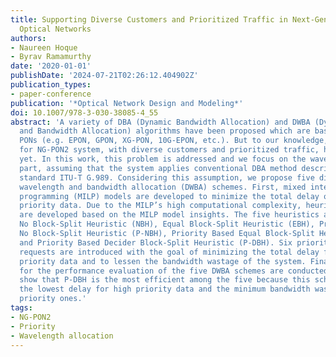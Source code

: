 ```yaml
---
title: Supporting Diverse Customers and Prioritized Traffic in Next-Generation Passive
  Optical Networks
authors:
- Naureen Hoque
- Byrav Ramamurthy
date: '2020-01-01'
publishDate: '2024-07-21T02:26:12.404902Z'
publication_types:
- paper-conference
publication: '*Optical Network Design and Modeling*'
doi: 10.1007/978-3-030-38085-4_55
abstract: 'A variety of DBA (Dynamic Bandwidth Allocation) and DWBA (Dynamic Wavelength
  and Bandwidth Allocation) algorithms have been proposed which are based on different
  PONs (e.g. EPON, GPON, XG-PON, 10G-EPON, etc.). But to our knowledge, no DWBA scheme
  for NG-PON2 system, with diverse customers and prioritized traffic, has been proposed
  yet. In this work, this problem is addressed and we focus on the wavelength assignment
  part, assuming that the system applies conventional DBA method described in the
  standard ITU-T G.989. Considering this assumption, we propose five different dynamic
  wavelength and bandwidth allocation (DWBA) schemes. First, mixed integer linear
  programming (MILP) models are developed to minimize the total delay of the high
  priority data. Due to the MILP’s high computational complexity, heuristic algorithms
  are developed based on the MILP model insights. The five heuristics algorithms are:
  No Block-Split Heuristic (NBH), Equal Block-Split Heuristic (EBH), Priority Based
  No Block-Split Heuristic (P-NBH), Priority Based Equal Block-Split Heuristic (P-EBH),
  and Priority Based Decider Block-Split Heuristic (P-DBH). Six priority classes of
  requests are introduced with the goal of minimizing the total delay for the high
  priority data and to lessen the bandwidth wastage of the system. Finally, experiments
  for the performance evaluation of the five DWBA schemes are conducted. The results
  show that P-DBH is the most efficient among the five because this scheme offers
  the lowest delay for high priority data and the minimum bandwidth wastage for lower
  priority ones.'
tags:
- NG-PON2
- Priority
- Wavelength allocation
---
```

